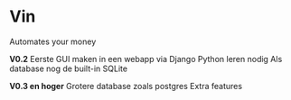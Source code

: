 # Vin
Automates your money
	
**V0.2** 
	Eerste GUI maken in een webapp via Django
		Python leren nodig
	Als database nog de built-in SQLite
	
**V0.3 en hoger**
	Grotere database zoals postgres
	Extra features
